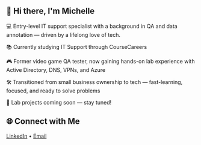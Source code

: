 ## 👋 Hi there, I'm Michelle

💻 Entry-level IT support specialist with a background in QA and data annotation — driven by a lifelong love of tech.

📚 Currently studying IT Support through CourseCareers

🎮 Former video game QA tester, now gaining hands-on lab experience with Active Directory, DNS, VPNs, and Azure

🛠️ Transitioned from small business ownership to tech — fast-learning, focused, and ready to solve problems

📂 Lab projects coming soon — stay tuned!

## 🌐 Connect with Me
[LinkedIn](https://www.linkedin.com/in/michelle-chiafala-62479b375/) • [Email](mailto:mlchiafala@gmail.com)

